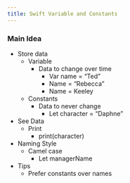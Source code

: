 ```yaml
---
title: Swift Variable and Constants
---
```


### Main Idea

- Store data
    - Variable 
        - Data to change over time
            - Var name = “Ted”
            - Name = “Rebecca”
            - Name = Keeley
    - Constants 
        - Data to never change
            - Let character = “Daphne”
- See Data
    - Print
        - print(character)
- Naming Style
    - Camel case
        - Let managerName
- Tips
    - Prefer constants over names
